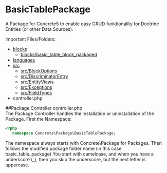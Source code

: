 # BasicTablePackage
A Package for Concrete5 to enable easy CRUD funktionality for Doctrine Entities (or other Data Sources).

Important Files/Folders:

* [blocks](blocks/README.md)  
  * [blocks/basic_table_block_packaged](blocks/basic_table_block_packaged/README.md)  
* [languages](languages/README.md)  
* [src](src/README.md)  
  * [src/BlockOptions](src/BlockOptions/README.md)  
  * [src/DiscriminatorEntry](src/DiscriminatorEntry/README.md)  
  * [src/EntityViews](src/EntityViews/README.md)  
  * [src/Exceptions](src/Exceptions/README.md)  
  * [src/FieldTypes](src/FieldTypes/README.md)
*  controller.php
    
    
 ##Package Controller controller.php  
  The Package Controller handles the installation or uninstallation of the Package.
  First the Namespace:
  ```php
  <?php
     namespace Concrete\Package\BasicTablePackage;
```
  The namespace always starts with Concrete\Package for Packages.
  Then follows the modified package folder name (in this case basic\_table\_package)
  You start with camelcase, and when you have a underscore (\_), then you skip the underscore, but the next letter is uppercase.
     
     

